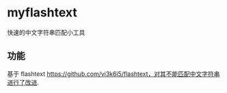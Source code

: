 # myflashtext
快速的中文字符串匹配小工具

## 功能
基于 flashtext https://github.com/vi3k6i5/flashtext，对其不能匹配中文字符串进行了改进.

